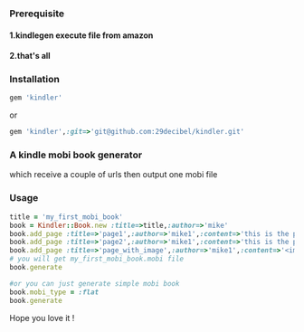 ### Prerequisite
#### 1.kindlegen execute file from amazon
#### 2.that's all


### Installation
```ruby
gem 'kindler'
```

or

```ruby
gem 'kindler',:git=>'git@github.com:29decibel/kindler.git'
```
### A kindle mobi book generator
which receive a couple of urls then output one mobi file

### Usage
```ruby
title = 'my_first_mobi_book'
book = Kindler::Book.new :title=>title,:author=>'mike'
book.add_page :title=>'page1',:author=>'mike1',:content=>'this is the page 1',:wrap=>true,:section => 'love'
book.add_page :title=>'page2',:author=>'mike1',:content=>'this is the page 2',:wrap=>true,:section => 'hate'
book.add_page :title=>'page_with_image',:author=>'mike1',:content=>'<img src="http://media2.glamour-sales.com.cn/media/catalog/category/Stroili_banner_02.jpg"></img>this is the page 3',:wrap=>true,:section=>'hate'
# you will get my_first_mobi_book.mobi file
book.generate 

#or you can just generate simple mobi book
book.mobi_type = :flat
book.generate
```

Hope you love it !


